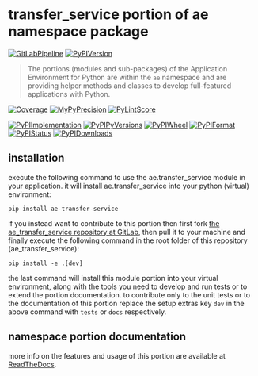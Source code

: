<!--
  THIS FILE IS EXCLUSIVELY MAINTAINED IN THE NAMESPACE ROOT PACKAGE. CHANGES HAVE TO BE DONE THERE.
-->
# transfer_service portion of ae namespace package

[![GitLabPipeline](https://img.shields.io/gitlab/pipeline/ae-group/ae_transfer_service/master?logo=python)](
    https://gitlab.com/ae-group/ae_transfer_service)
[![PyPIVersion](https://img.shields.io/pypi/v/ae_transfer_service)](
    https://pypi.org/project/ae-transfer-service/#history)

>The portions (modules and sub-packages) of the Application Environment for Python are within
the `ae` namespace and are providing helper methods and classes to develop
full-featured applications with Python.

[![Coverage](https://ae-group.gitlab.io/ae_transfer_service/coverage.svg)](
    https://ae-group.gitlab.io/ae_transfer_service/coverage/ae_transfer_service_py.html)
[![MyPyPrecision](https://ae-group.gitlab.io/ae_transfer_service/mypy.svg)](
    https://ae-group.gitlab.io/ae_transfer_service/lineprecision.txt)
[![PyLintScore](https://ae-group.gitlab.io/ae_transfer_service/pylint.svg)](
    https://ae-group.gitlab.io/ae_transfer_service/pylint.log)

[![PyPIImplementation](https://img.shields.io/pypi/implementation/ae_transfer_service)](
    https://pypi.org/project/ae-transfer-service/)
[![PyPIPyVersions](https://img.shields.io/pypi/pyversions/ae_transfer_service)](
    https://pypi.org/project/ae-transfer-service/)
[![PyPIWheel](https://img.shields.io/pypi/wheel/ae_transfer_service)](
    https://pypi.org/project/ae-transfer-service/)
[![PyPIFormat](https://img.shields.io/pypi/format/ae_transfer_service)](
    https://pypi.org/project/ae-transfer-service/)
[![PyPIStatus](https://img.shields.io/pypi/status/ae_transfer_service)](
    https://libraries.io/pypi/ae-transfer-service)
[![PyPIDownloads](https://img.shields.io/pypi/dm/ae_transfer_service)](
    https://pypi.org/project/ae-transfer-service/#files)


## installation


execute the following command to use the ae.transfer_service module in your
application. it will install ae.transfer_service into your python (virtual) environment:
 
```shell script
pip install ae-transfer-service
```

if you instead want to contribute to this portion then first fork
[the ae_transfer_service repository at GitLab](https://gitlab.com/ae-group/ae_transfer_service "ae.transfer_service code repository"),
then pull it to your machine and finally execute the following command in the root folder
of this repository (ae_transfer_service):

```shell script
pip install -e .[dev]
```

the last command will install this module portion into your virtual environment, along with
the tools you need to develop and run tests or to extend the portion documentation.
to contribute only to the unit tests or to the documentation of this portion replace
the setup extras key `dev` in the above command with `tests` or `docs` respectively.


## namespace portion documentation

more info on the features and usage of this portion are available at
[ReadTheDocs](https://ae.readthedocs.io/en/latest/_autosummary/ae.transfer_service.html#module-ae.transfer_service
"ae_transfer_service documentation").

<!-- common files version 0.2.77 deployed version 0.2.8 (with 0.2.77)
     to https://gitlab.com/ae-group as ae_transfer_service module as well as
     to https://ae-group.gitlab.io with CI check results as well as
     to https://pypi.org/project/ae-transfer-service as namespace portion ae-transfer-service.
-->
